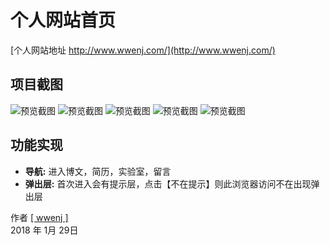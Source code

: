 # 个人网站首页
 [个人网站地址 http://www.wwenj.com/](http://www.wwenj.com/)

 ## 项目截图

![预览截图](https://github.com/wwenj/wwenj-home/blob/master/Screenshots/1.png)
![预览截图](https://github.com/wwenj/wwenj-home/blob/master/Screenshots/2.png)
![预览截图](https://github.com/wwenj/wwenj-home/blob/master/Screenshots/3.png)
![预览截图](https://github.com/wwenj/wwenj-home/blob/master/Screenshots/4.png)
![预览截图](https://github.com/wwenj/wwenj-home/blob/master/Screenshots/5.png)

## 功能实现
* **导航:** 进入博文，简历，实验室，留言
* **弹出层:** 首次进入会有提示层，点击【不在提示】则此浏览器访问不在出现弹出层

作者 [[ wwenj ]](http://www.wwenj.com/) <br>
2018 年 1月 29日

